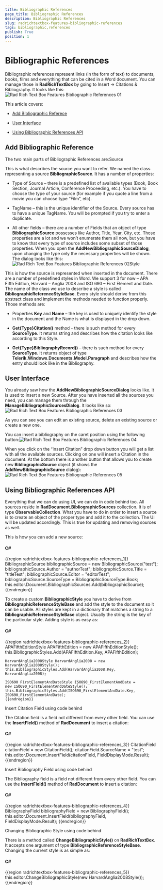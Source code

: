 ```yaml
---
title: Bibliographic References
page_title: Bibliographic References
description: Bibliographic References
slug: radrichtextbox-features-bibliographic-references
tags: bibliographic,references
publish: True
position: 1
---
```


# Bibliographic References



Bibliographic references represent links (in the form of text) to documents, books, films and everything that can be cited in a Word document. You can manage those in __RadRichTextBox__ by going to Insert -> Citations & Bibliography. It looks like this:![Rad Rich Text Box Features Bibliographic References 01](images/RadRichTextBox_Features_Bibliographic_References_01.png)

This article covers:

* [Add Bibliographic Referece](#add-bibliographic-reference)

* [User Interface](#user-interface)

* [Using Bibliographic References API](#using-bibliographic-references-api)

## Add Bibliographic Reference

The two main parts of Bibliographic References are:Source

This is what describes the source you want to refer. We named the class representing a source __BibliographicSource__. It has a number of properties:

* Type of Source – there is a predefined list of available types (Book, Book Section, Journal Article, Conference Proceeding, etc.). You have to choose the type of your source (for example if you quote a line from a movie you can choose type “Film”, etc).

* TagName – this is the unique identifier of the Source. Every source has to have a unique TagName. You will be prompted if you try to enter a duplicate.

* All other fields – there are a number of Fields that an object of type __BibliographicSource__ possesses like Author, Title, Year, City, etc. Those properties are a lot and we won’t enumerate them all now, but you have to know that every type of source includes some subset of those properties. When you open the __AddNewBibliographicSourceDialog__, upon changing the type only the necessary properties will be shown. The dialog looks like this:![Rad Rich Text Box Features Bibliographic References 02](images/RadRichTextBox_Features_Bibliographic_References_02.png)Style

This is how the source is represented when inserted in the document. There are a number of predefined styles in Word. We support 3 for now – APA Fifth Edition, Harvard – Anglia 2008 and ISO 690 – First Element and Date. The name of the class we use to describe a style is called __BibliographicReferenceStyleBase__. Every style should derive from this abstract class and implement the methods needed to function properly. Those methods are:

* Properties __Key__ and __Name__ – the key is used to uniquely identify the style in the document and the Name is what is displayed in the drop down.

* __Get{Type}Citation()__  method -  there is such method for every __SourceType__. It returns string and describes how the citation looks like according to this Style.

* __Get{Type}BibliographyRecord()__ – there is such method for every __SourceType__. It returns object of type __Telerik.Windows.Documents.Model.Paragraph__ and describes how the entry should look like in the Bibliography. 

## User Interface

You already saw how the __AddNewBibliographicSourceDialog__ looks like. It is used to insert a new Source. After you have inserted all the sources you need, you can manage them through the __ManageBibliographicSourcesDialog__. It looks like so:![Rad Rich Text Box Features Bibliographic References 03](images/RadRichTextBox_Features_Bibliographic_References_03.png)

As you can see you can edit an existing source, delete an existing source or create a new one.

You can insert a bibliography on the caret position using the following button:![Rad Rich Text Box Features Bibliographic References 04](images/RadRichTextBox_Features_Bibliographic_References_04.png)

When you click on the “Insert Citation” drop down button you will get a list with all the available sources. Clicking on one will insert a Citation in the document. At the bottom there is another button that allows you to create new __BibliographicSource__ object (it shows the __AddNewBibliographicSource__ dialog):![Rad Rich Text Box Features Bibliographic References 05](images/RadRichTextBox_Features_Bibliographic_References_05.png)

## Using Bibliographic References API

Everything that we can do using UI, we can do in code behind too. All sources reside in __RadDocument.BibliographicSources__ collection. It is of type __ObservableCollection<BibliographicSource>__. What you have to do in order to insert a source is to create an object of the proper type and add it to the collection. The UI will be updated accordingly. This is true for updating and removing sources as well.

This is how you can add a new source:

#### __C#__

{{region radrichtextbox-features-bibliographic-references_1}}
	BibliographicSource bibliographicSource = new BibliographicSource("test");
	bibliographicSource.Author = "authorTest";
	bibliographicSource.Title = "titleTest";
	bibliographicSource.Editor = "editorTest";
	bibliographicSource.SourceType = BibliographicSourceType.Book;
	this.editor.Document.BibliographicSources.Add(bibliographicSource);
	{{endregion}}



To create a custom __BibliographicStyle__ you have to derive from __BibliographicReferenceStyleBase__ and add the style to the document so it can be usable. All styles are kept in a dictionary that matches a string to a __BibliographicReferenceStyleBase__ object. Usually the string is the key of the particular style. Adding style is as easy as:

#### __C#__

{{region radrichtextbox-features-bibliographic-references_2}}
	APAFifthEditionStyle APAFifthEdition = new APAFifthEditionStyle();
	this.BibliographicStyles.Add(APAFifthEdition.Key, APAFifthEdition);
	 
	HarvardAnglia2008Style HarvardAnglia2008 = new HarvardAnglia2008Style();
	this.BibliographicStyles.Add(HarvardAnglia2008.Key, HarvardAnglia2008);
	 
	ISO690_FirstElementAndDateStyle ISO690_FirstElementAndDate = 
	new ISO690_FirstElementAndDateStyle();
	this.BibliographicStyles.Add(ISO690_FirstElementAndDate.Key, 
	ISO690_FirstElementAndDate);
	{{endregion}}

Insert Citation Field using code behind

The Citation field is a field not different from every other field. You can use the __InsertFIeld()__ method of __RadDocument__ to insert a citation:

#### __C#__

{{region radrichtextbox-features-bibliographic-references_3}}
	CitationField citationField = new CitationField();
	citationField.SourceName = "test";
	this.editor.Document.InsertField(citationField, FieldDisplayMode.Result);
	{{endregion}}

Insert Bibliography Field using code behind

The Bibliography field is a field not different from every other field. You can use the __InsertFIeld()__ method of __RadDocument__ to insert a citation:

#### __C#__

{{region radrichtextbox-features-bibliographic-references_4}}
	BibliographyField bibliographyField = new BibliographyField();
	this.editor.Document.InsertField(bibliographyField, FieldDisplayMode.Result);
	{{endregion}}

Changing Bibliographic Style using code behind

There is a method called __ChangeBibliographicStyle()__ on __RadRichTextBox__. It accepts one argument of type __BibliographicReferenceStyleBase__. Changing the current style is as simple as:

#### __C#__

{{region radrichtextbox-features-bibliographic-references_5}}
	this.editor.ChangeBibliographicStyle(new HarvardAnglia2008Style());
	{{endregion}}



